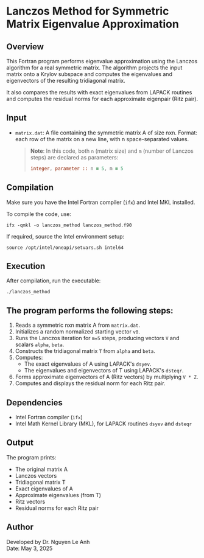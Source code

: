 Lanczos Method for Symmetric Matrix Eigenvalue Approximation
=============================================================

Overview
--------
This Fortran program performs eigenvalue approximation using the Lanczos algorithm 
for a real symmetric matrix. The algorithm projects the input matrix onto a Krylov 
subspace and computes the eigenvalues and eigenvectors of the resulting tridiagonal 
matrix.

It also compares the results with exact eigenvalues from LAPACK routines and computes 
the residual norms for each approximate eigenpair (Ritz pair).

Input
-----
- `matrix.dat`: A file containing the symmetric matrix A of size nxn.
  Format: each row of the matrix on a new line, with n space-separated values.

  > **Note**: In this code, both `n` (matrix size) and `m` (number of Lanczos steps) 
  > are declared as parameters:
  >
  > ```fortran
  > integer, parameter :: n = 5, m = 5
  > ```

Compilation
-----------
Make sure you have the Intel Fortran compiler (`ifx`) and Intel MKL installed.

To compile the code, use:

    ifx -qmkl -o lanczos_method lanczos_method.f90

If required, source the Intel environment setup:

    source /opt/intel/oneapi/setvars.sh intel64

Execution
---------
After compilation, run the executable:

    ./lanczos_method

The program performs the following steps:
-----------------------------------------
1. Reads a symmetric nxn matrix A from `matrix.dat`.
2. Initializes a random normalized starting vector `v0`.
3. Runs the Lanczos iteration for `m=5` steps, producing vectors `V` and scalars `alpha`, `beta`.
4. Constructs the tridiagonal matrix `T` from `alpha` and `beta`.
5. Computes:
    - The exact eigenvalues of A using LAPACK's `dsyev`.
    - The eigenvalues and eigenvectors of T using LAPACK's `dsteqr`.
6. Forms approximate eigenvectors of A (Ritz vectors) by multiplying `V * Z`.
7. Computes and displays the residual norm for each Ritz pair.

Dependencies
------------
- Intel Fortran compiler (`ifx`)
- Intel Math Kernel Library (MKL), for LAPACK routines `dsyev` and `dsteqr`

Output
------
The program prints:
- The original matrix A
- Lanczos vectors
- Tridiagonal matrix T
- Exact eigenvalues of A
- Approximate eigenvalues (from T)
- Ritz vectors
- Residual norms for each Ritz pair

Author
------
Developed by Dr. Nguyen Le Anh  
Date: May 3, 2025
